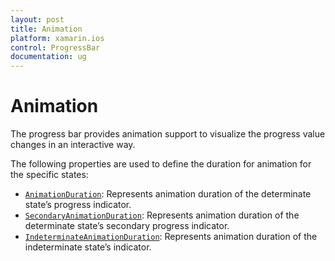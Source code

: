 ```yaml
---
layout: post
title: Animation
platform: xamarin.ios
control: ProgressBar
documentation: ug
---
```


# Animation

The progress bar provides animation support to visualize the progress value changes in an interactive way. 

The following properties are used to define the duration for animation for the specific states:

* [`AnimationDuration`](https://help.syncfusion.com/cr/cref_files/xamarin-ios/Syncfusion.SfProgressBar.iOS~Syncfusion.iOS.ProgressBar.ProgressBarBase~AnimationDuration.html): Represents animation duration of the determinate state’s progress indicator.
* [`SecondaryAnimationDuration`](https://help.syncfusion.com/cr/cref_files/xamarin-ios/Syncfusion.SfProgressBar.iOS~Syncfusion.iOS.ProgressBar.SfLinearProgressBar~SecondaryAnimationDuration.html): Represents animation duration of the determinate state’s secondary progress indicator.
* [`IndeterminateAnimationDuration`](https://help.syncfusion.com/cr/cref_files/xamarin-ios/Syncfusion.SfProgressBar.iOS~Syncfusion.iOS.ProgressBar.ProgressBarBase~IndeterminateAnimationDuration.html): Represents animation duration of the indeterminate state’s indicator.
